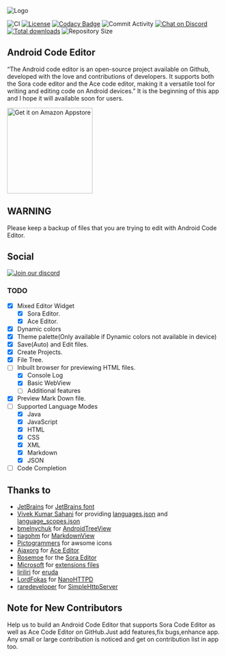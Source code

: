![Logo](/assets/description.jpg)

![CI](https://github.com/TS-Code-Editor/Android-Code-Editor/actions/workflows/android.yml/badge.svg)
[![License](https://img.shields.io/github/license/TS-Code-Editor/Android-Code-Editor)](https://github.com/TS-Code-Editor/Android-Code-Editor/blob/main/LICENSE)
[![Codacy Badge](https://app.codacy.com/project/badge/Grade/94a4082a551c496cae031bcdb6f2040d)](https://codacy.com/gh/TS-Code-Editor/Android-Code-Editor/dashboard)
![Commit Activity](https://img.shields.io/github/commit-activity/m/TS-Code-Editor/Android-Code-Editor)
[![Chat on Discord](https://img.shields.io/discord/1069271293150625853)](https://discord.gg/RM5qaZs4kd)
[![Total downloads](https://img.shields.io/github/downloads/TS-Code-Editor/Android-Code-Editor/total)](https://github.com/TS-Code-Editor/Android-Code-Editor/releases)
![Repository Size](https://img.shields.io/github/repo-size/TS-Code-Editor/Android-Code-Editor)

## Android Code Editor

“The Android code editor is an open-source project available on Github, developed with the love and contributions of developers. It supports both the Sora code editor and the Ace code editor, making it a versatile tool for writing and editing code on Android devices.”
It is the beginning of this app and I hope it will available soon for users.

<a href="https://www.amazon.com/gp/mas/dl/android?p=android.code.editor">
  <img width="200px" src="https://images-na.ssl-images-amazon.com/images/G/01/mobile-apps/devportal2/res/images/amazon-appstore-badge-english-black.png" alt="Get it on Amazon Appstore" />
</a>

## WARNING
Please keep a backup of files that you are trying to edit with Android Code Editor.

## Social
[![Join our discord](https://invidget.switchblade.xyz/RM5qaZs4kd)](https://discord.gg/RM5qaZs4kd)

### TODO
- [x] Mixed Editor Widget
    - [x] Sora Editor.
    - [x] Ace Editor.
- [x] Dynamic colors
- [x] Theme palette(Only available if Dynamic colors not available in device)
- [x] Save(Auto) and Edit files.
- [x] Create Projects.
- [x] File Tree.
- [ ] Inbuilt browser for previewing HTML files.
    - [x] Console Log
    - [x] Basic WebView
    - [ ] Additional features
- [x] Preview Mark Down file.
- [ ] Supported Language Modes
    - [x] Java
    - [x] JavaScript
    - [x] HTML
    - [x] CSS
    - [x] XML
    - [x] Markdown
    - [x] JSON
- [ ] Code Completion

## Thanks to
- [JetBrains](https://www.jetbrains.com) for [JetBrains font](https://www.jetbrains.com/lp/mono)
- [Vivek Kumar Sahani](https://github.com/itsvks19) for providing [languages.json](https://github.com/TS-Code-Editor/Android-Code-Editor/blob/main/editor/src/main/assets/Editor/SoraEditor/languages.json) and [language_scopes.json](https://github.com/TS-Code-Editor/Android-Code-Editor/blob/main/editor/src/main/assets/Editor/SoraEditor/language_scopes.json)
- [bmelnychuk](https://github.com/bmelnychuk) for [AndroidTreeView](https://github.com/bmelnychuk/AndroidTreeView)
- [tiagohm](https://github.com/tiagohm) for [MarkdownView](https://github.com/tiagohm/MarkdownView)
- [Pictogrammers](https://pictogrammers.com/) for awsome icons
- [Ajaxorg](https://github.com/ajaxorg) for [Ace Editor](https://github.com/ajaxorg/ace)
- [Rosemoe](https://github.com/Rosemoe) for the [Sora Editor](https://github.com/Rosemoe/sora-editor)
- [Microsoft](https://github.com/microsoft) for [extensions files](https://github.com/microsoft/vscode/tree/main/extensions)
- [liriliri](https://github.com/liriliri) for [eruda](https://github.com/liriliri/eruda)
- [LordFokas](https://github.com/LordFokas) for [NanoHTTPD](https://github.com/NanoHttpd/nanohttpd)
- [raredeveloper](https://github.com/raredeveloper/) for [SimpleHttpServer](https://github.com/Visual-Code-Space/Visual-Code-Space/blob/main/compiler/src/main/java/com/raredev/vcspace/compiler/html/SimpleHttpServer.java)

## Note for New Contributors
Help us to build an Android Code Editor that supports Sora Code Editor as well as Ace Code Editor on GitHub.Just add features,fix bugs,enhance app.
Any small or large contribution is noticed and get on contribution list in app too.

